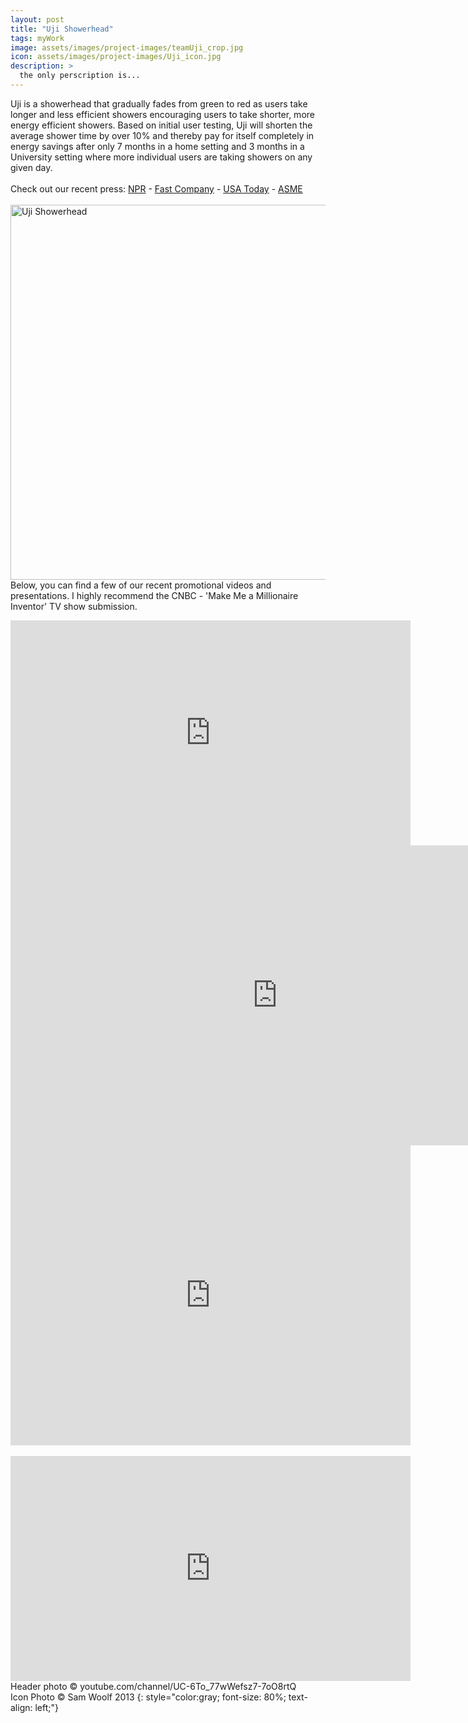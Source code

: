 ```yaml
---
layout: post
title: "Uji Showerhead"
tags: myWork
image: assets/images/project-images/teamUji_crop.jpg
icon: assets/images/project-images/Uji_icon.jpg
description: >
  the only perscription is...
---
```

Uji is a showerhead that gradually fades from green to red as users take longer and less efficient showers encouraging users to take shorter, more energy efficient showers. Based on initial user testing, Uji will shorten the average shower time by over 10% and thereby pay for itself completely in energy savings after only 7 months in a home setting and 3 months in a University setting where more individual users are taking showers on any given day.
<br><br>
Check out our recent press:
<a href="http://www.npr.org/sections/alltechconsidered/2013/08/21/213819595/weekly-innovation-hey-youre-taking-too-long-in-the-shower">NPR</a> -
<a href="http://www.fastcompany.com/3016253/most-creative-people/todays-most-creative-people-the-students-behind-a-smart-water-saving-sh">Fast Company</a> - 
<a href="http://www.usatoday.com/story/money/2013/05/25/college-student-inventions/2104875/">USA Today</a> -
<a href="https://www.asme.org/about-asme/news/asme-news/innovative-devices-compete-ishow-next-month">ASME</a>
<br><br> 
<a data-flickr-embed="true"  href="https://www.flickr.com/photos/141235365@N08/albums/72157666297376735" title="Uji Showerhead"><img src="https://farm2.staticflickr.com/1644/25360463014_98bdb3a3a8_c.jpg" width="800" height="600" alt="Uji Showerhead"></a><script async src="//embedr.flickr.com/assets/client-code.js" charset="utf-8"></script>
<br>
Below, you can find a few of our recent promotional videos and presentations. I highly recommend the CNBC - 'Make Me a Millionaire Inventor' TV show submission.
<br>
<iframe width="640" height="360" src="https://www.youtube.com/embed/VquTa8kE6UY?rel=0" frameborder="0" allowfullscreen></iframe>
<br>
<iframe width="853" height="480" src="https://www.youtube.com/embed/WoBuXKuOwt0?rel=0" frameborder="0" allowfullscreen></iframe>
<br>
<iframe width="640" height="480" src="https://www.youtube.com/embed/-t04bBQK8Is?rel=0" frameborder="0" allowfullscreen></iframe>
<br>
<br>
<iframe width="640" height="360" src="https://www.youtube.com/embed/iahrkTyuIZw?rel=0" frameborder="0" allowfullscreen></iframe>

<br>
Header photo &copy; youtube.com/channel/UC-6To_77wWefsz7-7oO8rtQ <br>
Icon Photo &copy; Sam Woolf 2013
{: style="color:gray; font-size: 80%; text-align: left;"}
